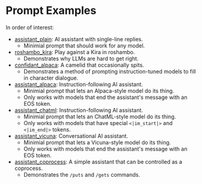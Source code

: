 # Prompt Examples

In order of interest:
- [assistant_plain](assistant_plain/): AI assistant with single-line replies.
  - Minimial prompt that should work for any model.
- [roshambo_kira](roshambo_kira/): Play against a Kira in roshambo.
  - Demonstrates why LLMs are hard to get right.
- [confidant_alpaca](confidant_alpaca/): A camelid that occasionally spits.
  - Demonstrates a method of prompting instruction-tuned models to fill in character dialogue.
- [assistant_alpaca](assistant_alpaca/): Instruction-following AI assistant.
  - Minimial prompt that lets an Alpaca-style model do its thing.
  - Only works with models that end the assistant's message with an EOS token.
- [assistant_chatml](assistant_chatml/): Instruction-following AI assistant.
  - Minimial prompt that lets an ChatML-style model do its thing.
  - Only works with models that have special `<|im_start|>` and `<|im_end|>` tokens.
- [assistant_vicuna](assistant_vicuna/): Conversational AI assistant.
  - Minimial prompt that lets a Vicuna-style model do its thing.
  - Only works with models that end the assistant's message with an EOS token.
- [assistant_coprocess](assistant_coprocess/): A simple assistant that can be controlled as a coprocess.
  - Demonstrates the `/puts` and `/gets` commands.

